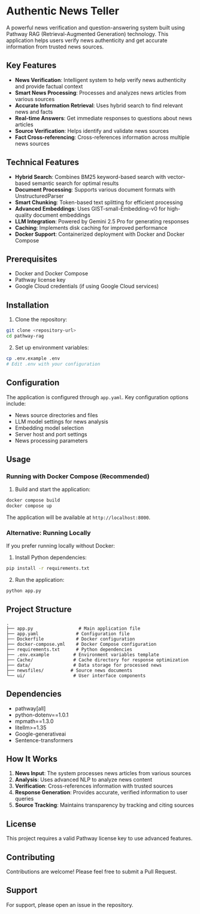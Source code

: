 # Authentic News Teller

A powerful news verification and question-answering system built using Pathway RAG (Retrieval-Augmented Generation) technology. This application helps users verify news authenticity and get accurate information from trusted news sources.

## Key Features

- **News Verification**: Intelligent system to help verify news authenticity and provide factual context
- **Smart News Processing**: Processes and analyzes news articles from various sources
- **Accurate Information Retrieval**: Uses hybrid search to find relevant news and facts
- **Real-time Answers**: Get immediate responses to questions about news articles
- **Source Verification**: Helps identify and validate news sources
- **Fact Cross-referencing**: Cross-references information across multiple news sources

## Technical Features

- **Hybrid Search**: Combines BM25 keyword-based search with vector-based semantic search for optimal results
- **Document Processing**: Supports various document formats with UnstructuredParser
- **Smart Chunking**: Token-based text splitting for efficient processing
- **Advanced Embeddings**: Uses GIST-small-Embedding-v0 for high-quality document embeddings
- **LLM Integration**: Powered by Gemini 2.5 Pro for generating responses
- **Caching**: Implements disk caching for improved performance
- **Docker Support**: Containerized deployment with Docker and Docker Compose

## Prerequisites

- Docker and Docker Compose
- Pathway license key
- Google Cloud credentials (if using Google Cloud services)

## Installation

1. Clone the repository:
```bash
git clone <repository-url>
cd pathway-rag
```

2. Set up environment variables:
```bash
cp .env.example .env
# Edit .env with your configuration
```

## Configuration

The application is configured through `app.yaml`. Key configuration options include:
- News source directories and files
- LLM model settings for news analysis
- Embedding model selection
- Server host and port settings
- News processing parameters

## Usage

### Running with Docker Compose (Recommended)

1. Build and start the application:
```bash
docker compose build
docker compose up
```

The application will be available at `http://localhost:8000`.

### Alternative: Running Locally

If you prefer running locally without Docker:

1. Install Python dependencies:
```bash
pip install -r requirements.txt
```

2. Run the application:
```bash
python app.py
```

## Project Structure

```
.
├── app.py                 # Main application file
├── app.yaml              # Configuration file
├── Dockerfile            # Docker configuration
├── docker-compose.yml    # Docker Compose configuration
├── requirements.txt      # Python dependencies
├── .env.example         # Environment variables template
├── Cache/               # Cache directory for response optimization
├── data/                # Data storage for processed news
├── newsfiles/          # Source news documents
└── ui/                  # User interface components
```

## Dependencies

- pathway[all]
- python-dotenv==1.0.1
- mpmath==1.3.0
- litellm>=1.35
- Google-generativeai
- Sentence-transformers

## How It Works

1. **News Input**: The system processes news articles from various sources
2. **Analysis**: Uses advanced NLP to analyze news content
3. **Verification**: Cross-references information with trusted sources
4. **Response Generation**: Provides accurate, verified information to user queries
5. **Source Tracking**: Maintains transparency by tracking and citing sources

## License

This project requires a valid Pathway license key to use advanced features.

## Contributing

Contributions are welcome! Please feel free to submit a Pull Request.

## Support

For support, please open an issue in the repository. 